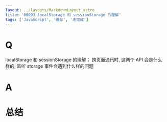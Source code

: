 ```yaml
---
layout: ../layouts/MarkdownLayout.astro
title: '00093 localStorage 和 sessionStorage 的理解'
tags: ['JavaScript', '缓存', '未完成']
---
```


# Q

localStorage 和 sessionStorage 的理解；
跨页面通讯时, 这两个 API 会是什么样的, 监听 storage 事件会遇到什么样的问题

# A



# 总结



<script>
  function func() {

  }
  
</script>